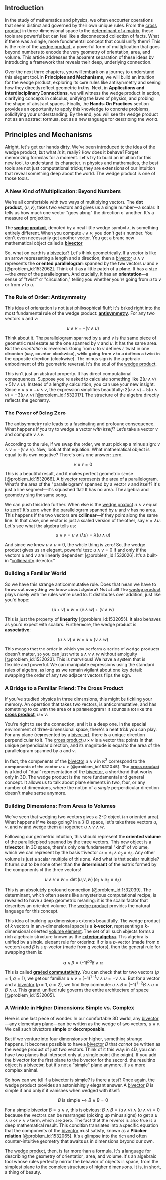 ## Introduction
In the study of mathematics and physics, we often encounter operations that seem distinct and governed by their own unique rules. From the [cross product](@article_id:156255) in three-dimensional space to the [determinant of a matrix](@article_id:147704), these tools are powerful but can feel like a disconnected collection of facts. What if there was a single, more fundamental concept that could unify them? This is the role of the [wedge product](@article_id:146535), a powerful form of multiplication that goes beyond numbers to encode the very geometry of orientation, area, and volume. This article addresses the apparent separation of these ideas by introducing a framework that reveals their deep, underlying connection.

Over the next three chapters, you will embark on a journey to understand this elegant tool. In **Principles and Mechanisms**, we will build an intuition for the wedge product, exploring its core rules like antisymmetry and seeing how they directly reflect geometric truths. Next, in **Applications and Interdisciplinary Connections**, we will witness the wedge product in action, clarifying concepts in calculus, unifying the laws of physics, and probing the shape of abstract spaces. Finally, the **Hands-On Practices** section provides an opportunity to apply this knowledge to concrete problems, solidifying your understanding. By the end, you will see the wedge product not as an abstract formula, but as a new language for describing the world.

## Principles and Mechanisms

Alright, let's get our hands dirty. We've been introduced to the idea of the wedge product, but what *is* it, really? How does it behave? Forget memorizing formulas for a moment. Let's try to build an intuition for this new tool, to understand its character. In physics and mathematics, the best tools are not just computational tricks; they are extensions of our intuition that reveal something deep about the world. The wedge product is one of those tools.

### A New Kind of Multiplication: Beyond Numbers

We're all comfortable with two ways of multiplying vectors. The **dot product**, $\langle u, v \rangle$, takes two vectors and gives us a single number—a scalar. It tells us how much one vector "goes along" the direction of another. It's a measure of projection.

The **[wedge product](@article_id:146535)**, denoted by a neat little wedge symbol `∧`, is something entirely different. When you compute $u \wedge v$, you don't get a number. You don't even necessarily get another vector. You get a brand new mathematical object called a **[bivector](@article_id:204265)**.

So, what on earth is a [bivector](@article_id:204265)? Let's think geometrically. If a vector is like an arrow representing a length and a direction, then a [bivector](@article_id:204265) $u \wedge v$ represents the **oriented parallelogram** spanned by the two vectors $u$ and $v$ [@problem_id:1532062]. Think of it as a little patch of a plane. It has a size—the *area* of the parallelogram. And crucially, it has an **orientation**—a sense of "twist" or "circulation," telling you whether you're going from $u$ to $v$ or from $v$ to $u$.

### The Rule of Order: Antisymmetry

This idea of orientation is not just philosophical fluff; it's baked right into the most fundamental rule of the wedge product: **[antisymmetry](@article_id:261399)**. For any two vectors $u$ and $v$:

$$ u \wedge v = - (v \wedge u) $$

Think about it. The parallelogram spanned by $u$ and $v$ is the same piece of geometric real estate as the one spanned by $v$ and $u$. It has the same area. But the *orientation* is reversed. Going from $u$ to $v$ defines a twist in one direction (say, counter-clockwise), while going from $v$ to $u$ defines a twist in the opposite direction (clockwise). The minus sign is the algebraic embodiment of this geometric reversal. It's the soul of the [wedge product](@article_id:146535).

This isn't just an abstract property. It has direct computational consequences. Suppose you're asked to calculate something like $2(u \wedge v) + 5(v \wedge u)$. Instead of a lengthy calculation, you can use your new insight. Since $v \wedge u = -u \wedge v$, the expression simplifies beautifully: $2(u \wedge v) - 5(u \wedge v) = -3(u \wedge v)$ [@problem_id:1532017]. The structure of the algebra directly reflects the geometry.

### The Power of Being Zero

The antisymmetry rule leads to a fascinating and profound consequence. What happens if you try to wedge a vector *with itself*? Let's take a vector $v$ and compute $v \wedge v$.

According to the rule, if we swap the order, we must pick up a minus sign: $v \wedge v = -(v \wedge v)$. Now, look at that equation. What mathematical object is equal to its own negative? There's only one answer: zero.

$$ v \wedge v = 0 $$

This is a beautiful result, and it makes perfect geometric sense [@problem_id:1532066]. A [bivector](@article_id:204265) represents the area of a parallelogram. What's the area of the "parallelogram" spanned by a vector $v$ and itself? It's just a line segment—it's squashed flat! It has no area. The algebra and geometry sing the same song.

We can push this idea further. When else is the [wedge product](@article_id:146535) $u \wedge v$ equal to zero? It's zero when the parallelogram spanned by $u$ and $v$ has no area. This happens if the two vectors are **collinear**—if they point along the same line. In that case, one vector is just a scaled version of the other, say $v = \lambda u$. Let's see what the algebra tells us:

$$ u \wedge v = u \wedge (\lambda u) = \lambda (u \wedge u) $$

And since we know $u \wedge u=0$, the whole thing is zero! So, the wedge product gives us an elegant, powerful test: $u \wedge v = 0$ if and only if the vectors $u$ and $v$ are linearly dependent [@problem_id:1532026]. It’s a built-in “[collinearity](@article_id:163080) detector.”

### Building a Familiar World

So we have this strange anticommutative rule. Does that mean we have to throw out everything we know about algebra? Not at all! The [wedge product](@article_id:146535) plays nicely with the rules we're used to. It distributes over addition, just like you'd hope:

$$ (u + v) \wedge w = (u \wedge w) + (v \wedge w) $$

This is just the property of **linearity** [@problem_id:1532056]. It also behaves as you'd expect with scalars. Furthermore, the wedge product is **associative**:

$$ (u \wedge v) \wedge w = u \wedge (v \wedge w) $$

This means that the order in which you perform a series of wedge products doesn't matter, so you can just write $u \wedge v \wedge w$ without ambiguity [@problem_id:1532023]. This is marvelous! We have a system that is flexible and powerful. We can manipulate expressions using the standard rules of algebra, as long as we remain vigilant about one key detail: swapping the order of any two adjacent vectors flips the sign.

### A Bridge to a Familiar Friend: The Cross Product

If you've studied physics in three dimensions, this might be tickling your memory. An operation that takes two vectors, is anticommutative, and has something to do with the area of a parallelogram? It sounds a lot like the **[cross product](@article_id:156255)**, $u \times v$.

You're right to see the connection, and it is a deep one. In the special environment of three-dimensional space, there's a neat trick you can play. For any plane (represented by a [bivector](@article_id:204265)), there is a unique direction perpendicular to it. The [cross product](@article_id:156255) $u \times v$ is a vector that points in that unique perpendicular direction, and its magnitude is equal to the area of the parallelogram spanned by $u$ and $v$.

In fact, the components of the [bivector](@article_id:204265) $u \wedge v$ in $\mathbb{R}^3$ correspond to the components of the vector $u \times v$ [@problem_id:1532045]. The [cross product](@article_id:156255) is a kind of "dual" representation of the [bivector](@article_id:204265), a shorthand that works only in 3D. The wedge product is the more fundamental and general concept. It allows us to talk about plane elements in two, four, or any number of dimensions, where the notion of a *single* perpendicular direction doesn't make sense anymore.

### Building Dimensions: From Areas to Volumes

We've seen that wedging two vectors gives a 2-D object (an oriented area). What happens if we keep going? In a 3-D space, let's take three vectors $u$, $v$, and $w$ and wedge them all together: $u \wedge v \wedge w$.

Following our geometric intuition, this should represent the **oriented volume** of the parallelepiped spanned by the three vectors. This new object is a **trivector**. In 3D space, there's only one fundamental "kind" of volume, which we can represent by the basis trivector $\omega = e_1 \wedge e_2 \wedge e_3$. Any other volume is just a scalar multiple of this one. And what is that scalar multiple? It turns out to be none other than the **determinant** of the matrix formed by the components of the three vectors!

$$ u \wedge v \wedge w = \det(u, v, w) \, (e_1 \wedge e_2 \wedge e_3) $$

This is an absolutely profound connection [@problem_id:1532039]. The determinant, which often seems like a mysterious computational recipe, is revealed to have a deep geometric meaning: it is the scalar factor that describes an oriented volume. The [wedge product](@article_id:146535) provides the natural language for this concept.

This idea of building up dimensions extends beautifully. The wedge product of $k$ vectors in an $n$-dimensional space is a **k-vector**, representing a $k$-dimensional oriented [volume element](@article_id:267308). The set of all such objects forms a rich algebraic structure known as the **[exterior algebra](@article_id:200670)**. This algebra is unified by a single, elegant rule for ordering: if $\alpha$ is a $p$-vector (made from $p$ vectors) and $\beta$ is a $q$-vector (made from $q$ vectors), then the general rule for swapping them is:

$$ \alpha \wedge \beta = (-1)^{pq} \beta \wedge \alpha $$

This is called **[graded commutativity](@article_id:275283)**. You can check that for two vectors ($p=1, q=1$), we get our familiar $u \wedge v = (-1)^{1 \cdot 1} v \wedge u = -v \wedge u$. But for a vector and a [bivector](@article_id:204265) ($p=1, q=2$), we find they commute: $u \wedge B = (-1)^{1 \cdot 2} B \wedge u = B \wedge u$. This grand, unified rule governs the entire architecture of space [@problem_id:1532005].

### A Wrinkle in Higher Dimensions: Simple vs. Complex

Here is one last piece of wonder. In our comfortable 3D world, any [bivector](@article_id:204265)—any elementary plane—can be written as the wedge of two vectors, $u \wedge v$. We call such bivectors **simple** or **decomposable**.

But if we venture into four dimensions or higher, something strange happens. It becomes possible to have a [bivector](@article_id:204265) $B$ that *cannot* be written as the wedge product of just two vectors. Think of it this way: in 4D, you can have two planes that intersect only at a single point (the origin). If you add the [bivector](@article_id:204265) for the first plane to the [bivector](@article_id:204265) for the second, the resulting object is a [bivector](@article_id:204265), but it's not a "simple" plane anymore. It's a more complex animal.

So how can we tell if a [bivector](@article_id:204265) is simple? Is there a test? Once again, the wedge product provides an astonishingly elegant answer. A [bivector](@article_id:204265) $B$ is simple if and only if it vanishes when wedged with itself:

$$ B \text{ is simple} \iff B \wedge B = 0 $$

For a simple [bivector](@article_id:204265) $B = u \wedge v$, this is obvious: $B \wedge B = (u \wedge v) \wedge (u \wedge v) = 0$ because the vectors can be rearranged (picking up minus signs) to get a $u \wedge u$ or $v \wedge v$ term, which are zero. The fact that the reverse is also true is a deep mathematical result. This condition translates into a specific equation that the components of the [bivector](@article_id:204265) must satisfy, known as a **Plücker relation** [@problem_id:1532065]. It's a glimpse into the rich and often counter-intuitive geometry that awaits us in dimensions beyond our own.

The [wedge product](@article_id:146535), then, is far more than a formula. It's a language for describing the geometry of orientation, area, and volume. It's an algebraic tool whose rules perfectly mirror the behavior of objects in space, from the simplest plane to the complex structures of higher dimensions. It is, in short, a thing of beauty.